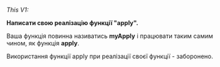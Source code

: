 _This V1:_


**Написати свою реалізацію функції "apply".**

Ваша функція повинна називатись **myApply** і працювати таким самим чином, як функція **apply**.

Використання функції apply при реалізації своєї функції - заборонено.